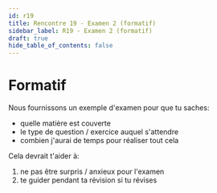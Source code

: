 ```yaml
---
id: r19
title: Rencontre 19 - Examen 2 (formatif)
sidebar_label: R19 - Examen 2 (formatif)
draft: true
hide_table_of_contents: false
---
```


# Formatif

Nous fournissons un exemple d'examen pour que tu saches:
- quelle matière est couverte
- le type de question / exercice auquel s'attendre
- combien j'aurai de temps pour réaliser tout cela

Cela devrait t'aider à:
1. ne pas être surpris / anxieux pour l'examen
2. te guider pendant ta révision si tu révises


